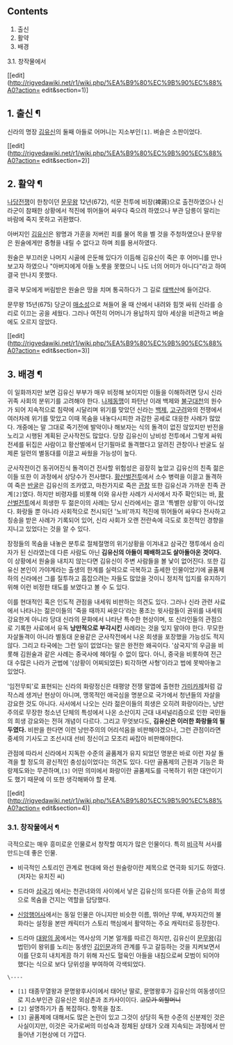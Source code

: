 ## Contents

    

1. 출신 
2. 활약 
3. 배경 
    

3.1. 창작물에서

[[edit](http://rigvedawiki.net/r1/wiki.php/%EA%B9%80%EC%9B%90%EC%88%A0?action=
edit&section=1)]

## 1. 출신 ¶

신라의 명장 [김유신](%EA%B9%80%EC%9C%A0%EC%8B%A0.md)의 둘째 아들로 어머니는 지소부인`[1]`. 벼슬은
소판이었다.

  

[[edit](http://rigvedawiki.net/r1/wiki.php/%EA%B9%80%EC%9B%90%EC%88%A0?action=
edit&section=2)]

## 2. 활약 ¶

[나당전쟁](%EB%82%98%EB%8B%B9%EC%A0%84%EC%9F%81.md)이 한창이던
[문무왕](%EB%AC%B8%EB%AC%B4%EC%99%95.md) 12년(672), 석문 전투에 비장(裨蔣)으로 출전하였으나 신라군이
참패한 상황에서 적진에 뛰어들어 싸우다 죽으려 하였으나 부관 담릉이 말리는 바람에 죽지 못하고 귀환했다.

  

아버지인 [김유신](%EA%B9%80%EC%9C%A0%EC%8B%A0.md)은 왕명과 가훈을 저버린 죄를 물어 목을 벨 것을
주청하였으나 문무왕은 원술에게만 중형을 내릴 수 없다고 하며 죄를 용서하였다.

  

원술은 부끄러운 나머지 시골에 은둔해 있다가 이듬해 김유신이 죽은 후 어머니를 만나 보고자 하였으나 "아버지에게 아들 노릇을 못했으니 나도
너의 어미가 아니다"라고 하여 결국 만나지 못했다.

  

결국 부모에게 버림받은 원술은 땅을 치며 통곡하다가 그 길로 [태백산](%ED%83%9C%EB%B0%B1%EC%82%B0.md)에
들어갔다.

  

문무왕 15년(675) 당군이 [매소성](%EC%96%91%EC%A3%BC%EC%8B%9C.md)으로 쳐들어 올 때 산에서 내려와 힘껏
싸워 신라를 승리로 이끄는 공을 세웠다. 그러나 여전히 어머니가 용납하지 않아 세상을 비관하고 벼슬에도 오르지 않았다.

  

[[edit](http://rigvedawiki.net/r1/wiki.php/%EA%B9%80%EC%9B%90%EC%88%A0?action=
edit&section=3)]

## 3. 배경 ¶

이 일화까지만 보면 김유신 부부가 매우 비정해 보이지만 이들을 이해하려면 당시 신라 귀족 사회의 분위기를 고려해야 한다.
[나제동맹](%EB%82%98%EC%A0%9C%EB%8F%99%EB%A7%B9.md)이 파탄난 이래 백제와
[불구대천](%EB%B6%88%EA%B5%AC%EB%8C%80%EC%B2%9C.md)의 원수가 되어 지속적으로 침략에 시달리며 위기를
맞았던 신라는 [백제](%EB%B0%B1%EC%A0%9C.md),
[고구려](%EA%B3%A0%EA%B5%AC%EB%A0%A4.md)와의 전쟁에서 여러차례 위기를 맞았고 이때 목숨을 내놓다시피한 과감한
공세로 대응한 사례가 많았다. 개중에는 말 그대로 죽기전에 발악이나 해보자는 식의 돌격이 없진 않았지만 반전을 노리고 시행된 계획된
군사작전도 많았다. 당장 김유신이 낭비성 전투에서 그렇게 싸워 전세를 뒤집은 사람이고 황산벌에서 단기필마로 돌격했다고 알려진 관창이나 반굴도
실제론 일련의 별동대를 이끌고 싸웠을 가능성이 높다.

  

군사작전이건 동귀어진식 돌격이건 전사할 위험성은 굉장히 높았고 김유신의 친족 젊은이들 또한 이 과정에서 상당수가 전사했다. [황산벌전투](%ED%99%A9%EC%82%B0%EB%B2%8C%20%EC%A0%84%ED%88%AC.md)에서 소수 병력을 이끌고 돌격하여
죽은 [반굴](%EB%B0%98%EA%B5%B4.md)은 김유신의 조카였고, 마찬가지로 죽은
[관창](%EA%B4%80%EC%B0%BD.md) 또한 김유신과 가까운 친족 관계`[2]`였다. 하지만 비령자를 비롯해 이와 유사한
사례가 사서에서 자주 확인되는 바, [황산벌전투](%ED%99%A9%EC%82%B0%EB%B2%8C%20%EC%A0%84%ED%88%AC.md)에서 희생한 두 젊은이의 사례는
당시 신라에서는 결코 '특별한 상황'이 아니었다. 화랑들 뿐 아니라 사회적으로 천시되던 '노비'까지 적진에 뛰어들어 싸우다 전사하고 칭송을
받은 사례가 기록되어 있어, 신라 사회가 오랜 전란속에 극도로 호전적인 경향을 지니고 있었다는 것을 알 수 있다.

  

장정들의 목숨을 내놓은 분투로 절체절명의 위기상황을 이겨내고 삼국간 쟁투에서 승리자가 된 신라였는데 다른 사람도 아닌 **김유신의 아들이
패배하고도 살아돌아온 것이다.** 이 상황에서 원술을 내치지 않는다면 김유신이 주변 사람들을 볼 낯이 없어진다. 또한 김유신 본인이
가야계라는 출생의 한계를 실력으로 극복하고 출세한 인물이었기에 골품제 하의 신라에선 그를 질투하고 흠잡으려는 자들도 많았을 것이니 정치적
입지를 유지하기 위해 이런 비정한 태도를 보였다고 볼 수 도 있다.

  

이를 현대적인 혹은 인도적 관점을 내세워 비판하는 의견도 있다. 그러나 신라 관련 사료에서 나타나는 젊은이들의 '죽을 때까지 싸운다'라는
풍조는 윗사람들이 권위를 내세워 강요한게 아니라 당대 신라의 문화에서 나타난 특수한 현상이며, 또 신라인들의 관점으로 기록한 사료에서 유독
**낭만적으로 부각시킨** 사례라는 것을 잊지 말아야 한다. 무모한 자살돌격이 아니라 별동대 운용같은 군사작전에서 나온 희생을 포장했을
가능성도 적지 않다. 그리고 타국에는 그런 일이 없었다는 말은 완전한 왜곡이다. '삼국지'의 우금을 비롯해 김원술과 같은 사례는 중국사에
헤아릴 수 없이 많다. 아니, 중국을 비롯하여 전근대 수많은 나라가 군법에 '(상황이 어찌되었든) 퇴각하면 사형'이라고 법에 못박아놓고
있었다.

  

'임전무퇴'로 표현되는 신라의 화랑정신은 태평양 전쟁 말엽에 출현한
[가미카제](%EA%B0%80%EB%AF%B8%EC%B9%B4%EC%A0%9C.md)처럼 갑작스레 생겨난 현상이 아니며, 맹목적인
애국심을 명분으로 국가에서 청년들의 자살을 강요한 것도 아니다. 사서에서 나오는 신라 젊은이들의 희생은 오히려 화랑이라는, 낭만주의로 무장한
청소년 단체의 특성에서 나온 소산이지 근대 내셔널리즘으로 인한 국민들의 희생 강요와는 전혀 개념이 다르다. 그리고 무엇보다도, **김유신은
이러한 화랑들의 필두였다.** 비판을 한다면 이런 낭만주의의 어리석음을 비판해야겠으나, 그런 관점이라면 중세의 기사도고 조선시대 선비
정신이고 모조리 싸잡아 비판해야한다.

  

관점에 따라서 신라에서 지독한 수준의 골품제가 유지 되었던 명분은 바로 이런 자살 돌격을 할 정도의 광신적인 충성심이었다는 의견도 있다.
다만 골품제의 근원과 기능은 화랑제도와는 무관하며,`[3]` 어떤 의미에서 화랑이란 골품제도를 극복하기 위한 대안이기도 했기 때문에 이 또한
생각해봐야 할 문제.

  

[[edit](http://rigvedawiki.net/r1/wiki.php/%EA%B9%80%EC%9B%90%EC%88%A0?action=
edit&section=4)]

### 3.1. 창작물에서 ¶

극적으로는 매우 흥미로운 인물로서 창작할 여지가 많은 인물이다. 특히 [비극](%EB%B9%84%EA%B7%B9.md)적 서사를
만드는데 좋은 인물.

  

  * 비극적인 스토리인 관계로 현대에 와선 원술랑이란 제목으로 연극화 되기도 하였다.(저자는 유치진 씨)  

  * 드라마 [삼국기](%EC%82%BC%EA%B5%AD%EA%B8%B0.md) 에서는 천관녀와의 사이에서 낳은 김유신의 또다른 아들 군승의 희생으로 목숨을 건지는 역할을 담당했다.  

  * [신암행어사](%EC%8B%A0%EC%95%94%ED%96%89%EC%96%B4%EC%82%AC.md)에서는 동일 인물은 아니지만 비슷한 이름, 뛰어난 무예, 부자지간의 불화라는 설정을 본딴 캐릭터가 스토리 핵심에서 활약하는 주요 캐릭터로 등장한다.  

  * 드라마 [대왕의 꿈](%EB%8C%80%EC%99%95%EC%9D%98%20%EA%BF%88.md)에서는 역사상의 기본 얼개를 따르긴 하지만, 김유신이 [문무왕](%EB%AC%B8%EB%AC%B4%EC%99%95.md)(김법민)이 왕위를 노리는 동생인 [김인문](%EA%B9%80%EC%9D%B8%EB%AC%B8.md)과의 관계를 두고 갈등하는 것을 지켜보면서 이를 단호히 내치게끔 하기 위해 자신도 혈육인 아들을 내침으로써 모범이 되어야 했다는 식으로 보다 당위성을 부여하여 각색되었다.

`\----`

  * `[1]` 태종무열왕과 문명왕후사이에서 태어난 딸로, 문명왕후가 김유신의 여동생이므로 지소부인관 김유신은 외삼촌과 조카사이이다. <del>고모가 외할머니</del>
  * `[2]` 설명하기가 좀 복잡하다. 항목을 참조.
  * `[3]` 골품제에 대해서도 많은 논란이 있고 그것이 상당히 독한 수준의 신분제인 것은 사실이지만, 이것은 국가로써의 미성숙과 정체된 상태가 오래 지속되는 과정에서 만들어낸 기현상에 더 가깝다.

